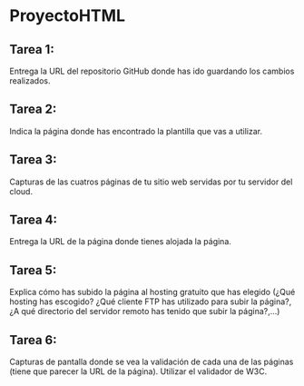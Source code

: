 # ProyectoHTML

##	Tarea 1: 
Entrega la URL del repositorio GitHub donde has ido guardando los cambios realizados.
##	Tarea 2: 
Indica la página donde has encontrado la plantilla que vas a utilizar.
##	Tarea 3: 
Capturas de las cuatros páginas de tu sitio web servidas por tu servidor del cloud.
##	Tarea 4: 
Entrega la URL de la página donde tienes alojada la página.
##	Tarea 5: 
Explica cómo has subido la página al hosting gratuito que has elegido (¿Qué hosting has escogido? ¿Qué cliente FTP has utilizado para subir la página?, ¿A qué directorio del servidor remoto has tenido que subir la página?,…)
##	Tarea 6: 
Capturas de pantalla donde se vea la validación de cada una de las páginas (tiene que parecer la URL de la página). Utilizar el validador de W3C.
